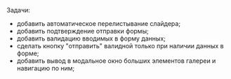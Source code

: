 Задачи:

- добавить автоматическое перелистывание слайдера;
- добавить подтверждение отправки формы;
- добавить валидацию вводимых в форму данных;
- сделать кнопку "отправить" валидной только при наличии данных в форме;
- добавить вывод в модальное окно больших элементов галереи и навигацию по ним;
